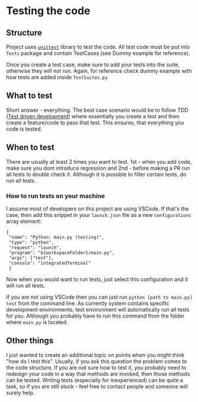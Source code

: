 # Testing the code

## Structure

Project uses [`unittest`](https://docs.python.org/3/library/unittest.html) library to test the code. All test code must be put into `Tests` package and contain TestCases (see Dummy example for reference). 

Once you create a test case, make sure to add your tests into the suite, otherwise they will not run. Again, for reference check dummy example with how tests are added inside `TestSuites.py`

## What to test

Short answer - everything. The best case scenario would be to follow TDD ([Test driven development](https://en.wikipedia.org/wiki/Test-driven_development)) where essentially you create a test and then create a feature/code to pass that test. This ensures, that everything you code is tested.

## When to test

There are usually at least 2 times you want to test. 1st - when you add code, make sure you dont introduce regression and 2nd - before making a PR run all tests to double check it. Although it is possible to filter certain tests, do run all tests.

### How to run tests on your machine

I assume most of developers on this project are using VSCode. If that's the case, then add this snippet in your `launch.json` file as a new `configurations` array element:

```
{
 "name": "Python: main.py (testing)",
 "type": "python",
 "request": "launch",
 "program": "${workspaceFolder}/main.py",
 "args": ["test"],
 "console": "integratedTerminal"
 }
```

Now when you would want to run tests, just select this configuration and it will run all tests.

If you are not using VSCode then you can just run `python [path to main.py] test` from the command line. As currently system contains specific development environments, test environment will automatically run all tests for you. Although you probably have to run this command from the folder where `main.py` is located.

## Other things

I just wanted to create an additional topic on points when you might think "how do I test this". Usually, if you ask this question the problem comes to the code structure. If you are not sure how to test it, you probably need to redesign your code in a way that methods are invoked, then those methods can be tested. Writing tests (especially for inexperienced) can be quite a task, so if you are still stuck - feel free to contact people and someone will surely help.